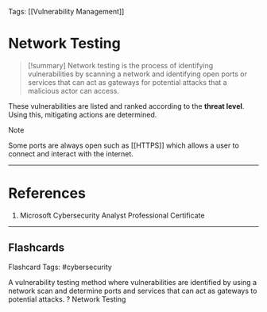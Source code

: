 Tags: [[Vulnerability Management]]
# Network Testing

> [!summary] 
> Network testing is the process of identifying vulnerabilities by scanning a network and identifying open ports or services that can act as gateways for potential attacks that a malicious actor can access.

These vulnerabilities are listed and ranked according to the **threat level**. Using this, mitigating actions are determined.

> [!note] 
> Some ports are always open such as [[HTTPS]] which allows a user to connect and interact with the internet.

---
# References

1. Microsoft Cybersecurity Analyst Professional Certificate

___
## Flashcards

Flashcard Tags: #cybersecurity 

A vulnerability testing method where vulnerabilities are identified by using a network scan and determine ports and services that can act as gateways to potential attacks.
?
Network Testing
